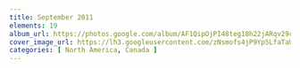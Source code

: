 ```yaml
---
title: September 2011
elements: 19
album_url: https://photos.google.com/album/AF1QipOjPI48teg18h22jARqv29cPhobjixQtBgZM6dU
cover_image_url: https://lh3.googleusercontent.com/zNsmofs4jP9Yp5LfaTaUz6azcmNta-pTjf-Xt3ZSZ5-v0aNXXDVq9YJI_CcEVAlJhIO4KtH-aYzN289ng3jmj_DbXk9XNWj4FNNCCNc6y1nzx1Q2fcsvS-zPZ0KuMwlcWwFal7-8EAbuBwkyV2VSAoyVK5lURtUSw_PKzTEqngXLzu_-KiHY4nlCqtmsfBmLKE_TJxjPGTK18-73QCdHB6fk1umJ65d_AAn5KfPQ2Uj75FoLFUr0N8mkASn5zoagPzHXxKCK8RgI0nbsUhtQHcsbQpzmInpFTv9QFwOt8lNn_JfjwfGU3ApEir1vk_yk5p1V0U2_XQRK1DZgGVY2iMbkqI3AgGU6vcs7VSLnfgrN81n2As2NNuojTu4MrVjIEBPJ-PuZQ1SvFYjNALzmx3w_j3aQxTHNWgG_fd3kiLDJc6jQcqF8HnuASTdr-pTwg1MO-gTjFBci0Wl6ac0gM38lIO0CDRErqdAf72bcLdGvYA2ZkcAFgH1hqq3iDZCFSs-dr0FNCaSjqw976EyFeMsH_2IRO1AgcNqrrqwr2CmuaLAdKxJhyJ3bViqCb2tgHaK9d2itPZ5p8NmTKi6BdzxYeI0NZwZNKg3sby03kwq34pbk1rynwx_0lj8cdJOjH31SATCa8GWXy0vmZefZQ4dQZA=s195-p-k-no
categories: [ North America, Canada ]
---
```

